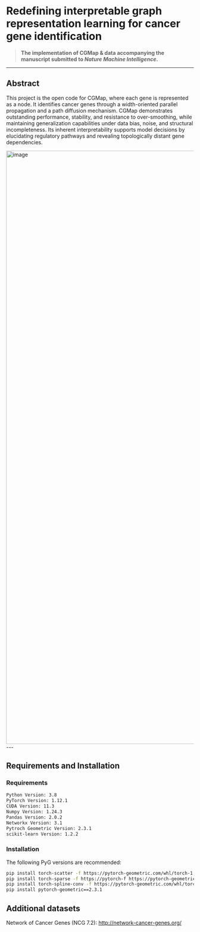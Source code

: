 # Redefining interpretable graph representation learning for cancer gene identification 

>  **The implementation of CGMap & data accompanying the manuscript submitted to _Nature Machine Intelligence_.**   

---

## Abstract
This project is the open code for CGMap, where each gene is represented as a node. It identifies cancer genes through a width-oriented parallel propagation and a path diffusion mechanism. CGMap demonstrates outstanding performance, stability, and resistance to over-smoothing, while maintaining generalization capabilities under data bias, noise, and structural incompleteness. Its inherent interpretability supports model decisions by elucidating regulatory pathways and revealing topologically distant gene dependencies.

<img width="2128" height="1592" alt="image" src="https://github.com/user-attachments/assets/cbf11ba6-fc90-4ae9-bb31-d90f54653a96" />
---

## Requirements and Installation  

### Requirements
```bash
Python Version: 3.8
PyTorch Version: 1.12.1
CUDA Version: 11.3
Numpy Version: 1.24.3
Pandas Version: 2.0.2
Networkx Version: 3.1
Pytroch Geometric Version: 2.3.1
scikit-learn Version: 1.2.2

```

### Installation
The following PyG versions are recommended:
```bash
pip install torch-scatter -f https://pytorch-geometric.com/whl/torch-1.12.1+cu113.html
pip install torch-sparse -f https://pytorch-f https://pytorch-geometric.com/whl/torch-1.12.1+cu113.html
pip install torch-spline-conv -f https://pytorch-geometric.com/whl/torch-1.12.1+cu113.html
pip install pytorch-geometric==2.3.1
```
## Additional datasets
Network of Cancer Genes (NCG 7.2):
http://network-cancer-genes.org/
